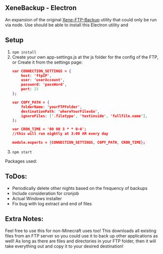 XeneBackup - Electron
-----
An expansion of the original [Xene-FTP-Backup](https://github.com/Xenecraft/Xene-FTP-Backup) utility that could only be run via node. Use should be able to install this Electron utility and 

Setup
-----
1. `npm install`
2. Create your own app-settings.js at the js folder for the config of the FTP, or Create it from the settings page:
	```json
	var CONNECTION_SETTINGS = {
		host: 'ftpIP',
		user: 'userAccount',
		password: 'passWord',
		port: 21
	};

	var COPY_PATH = {
		folderName: 'yourFTPFolder',
		destinationPath: 'whereYourFilesGo',
		ignoreFiles: ['.filetype', 'textinside', 'fullfile.name'],
	};

	var CRON_TIME = '00 00 3 * * 0-6';
	//this will run nightly at 3:00 AM every day

	module.exports = {CONNECTION_SETTINGS, COPY_PATH, CRON_TIME};

	```
3. `npm start`

Packages used: 

ToDos:
-----
* Periodically delete other nights based on the frequency of backups
* Include consideration for cronjob
* Actual Windows installer
* Fix bug with log extract and end of files

Extra Notes:
----
Feel free to use this for non-Minecraft uses too! This downloads all existing files from an FTP server so you could use it to back up other applications as well! As long as there are files and directories in your FTP folder, then it will take everything out and copy it to your desired destination!
